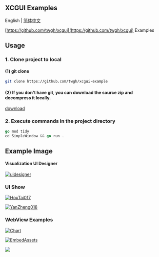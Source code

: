 ## XCGUI Examples

English | [简体中文](./README.md)

[https://github.com/twgh/xcgui](https://github.com/twgh/xcgui) Examples

## Usage

### 1. Clone project to local

#### (1) git clone

```bash
git clone https://github.com/twgh/xcgui-example
```

#### (2) If you don't have git, you can download the source zip and decompress it locally.

[download](https://codeload.github.com/twgh/xcgui-example/zip/refs/heads/main)

### 2. Execute commands in the project directory

```go
go mod tidy
cd SimpleWindow && go run .
```

## Example Image

#### Visualization UI Designer

[![uidesigner](https://z3.ax1x.com/2021/09/15/4Vmh9S.png)](https://github.com/twgh/xcgui-example/blob/main/uidesigner/uidesigner.png)

### UI Show

[![HouTai017](https://gitee.com/twgh/image/raw/master/xcgui-example/HouTai017.jpg)](https://github.com/twgh/xcgui-example/tree/main/humui/HouTai017)

[![YanZheng018](https://gitee.com/twgh/image/raw/master/xcgui-example/YanZheng018.jpg)](https://github.com/twgh/xcgui-example/tree/main/humui/YanZheng018)

### WebView Examples

[![Chart](https://gitee.com/twgh/image/raw/master/xcgui-example/chart.jpg)](https://github.com/twgh/xcgui-example/tree/main/webview/Chart)

[![EmbedAssets](https://gitee.com/twgh/image/raw/master/xcgui-example/EmbedAssets.jpg)](https://github.com/twgh/xcgui-example/tree/main/webview/EmbedAssets)

[![](https://gitee.com/twgh/image/raw/master/xcgui-example/CreateByLayoutEle.jpg)](https://github.com/twgh/xcgui-example/tree/main/webview/CreateByLayoutEle)
